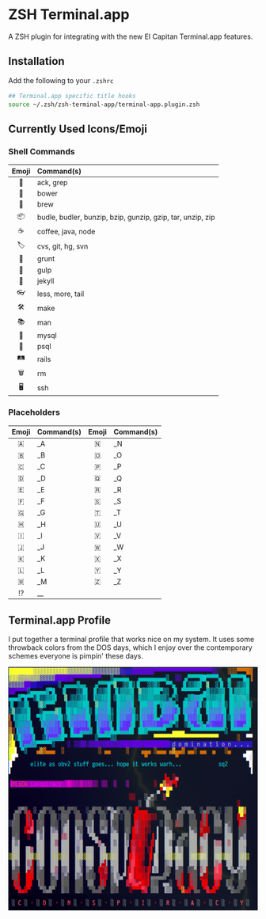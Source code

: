 # ZSH Terminal.app

A ZSH plugin for integrating with the new El Capitan Terminal.app features.

## Installation

Add the following to your `.zshrc`

```zsh
## Terminal.app specific title hooks
source ~/.zsh/zsh-terminal-app/terminal-app.plugin.zsh
```

## Currently Used Icons/Emoji

### Shell Commands

| Emoji | Command(s) |
|:-----:|:-----------|
| 🔎 |  ack, grep |
| 🏹 |  bower |
| 🍺 |  brew |
| 📦 |  budle, budler, bunzip, bzip, gunzip, gzip, tar, unzip, zip |
| ☕ |  coffee, java, node |
| 🏷 |  cvs, git, hg, svn |
| 🐽 |  grunt |
| 🍹 |  gulp |
| 💉 |  jekyll |
| 👓 |  less, more, tail |
| 🛠 |  make |
| 📚 |  man |
| 🐬 |  mysql |
| 🐘 |  psql |
| 🛤 |  rails |
| 🗑 |  rm |
| 🖥 |  ssh |

### Placeholders

| Emoji | Command(s) | Emoji | Command(s) |
|:-----:|:-----------|:-----:|:-----------|
| 🇦 |  _A | 🇳 |  _N |
| 🇧 |  _B | 🇴 |  _O |
| 🇨 |  _C | 🇵 |  _P |
| 🇩 |  _D | 🇶 |  _Q |
| 🇪 |  _E | 🇷 |  _R |
| 🇫 |  _F | 🇸 |  _S |
| 🇬 |  _G | 🇹 |  _T |
| 🇭 |  _H | 🇺 |  _U |
| 🇮 |  _I | 🇻 |  _V |
| 🇯 |  _J | 🇼 |  _W |
| 🇰 |  _K | 🇽 |  _X |
| 🇱 |  _L | 🇾 |  _Y |
| 🇲 |  _M | 🇿 |  _Z |
| ⁉ |  __ |   |   |

## Terminal.app Profile

I put together a terminal profile that works nice on my system. It uses some
throwback colors from the DOS days, which I enjoy over the contemporary schemes
everyone is pimpin' these days.

![iCE Profile](/doc/screen-ice-pro.png)


